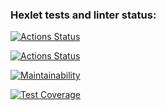 ### Hexlet tests and linter status:
[![Actions Status](https://github.com/MaxRybetsky/java-project-71/actions/workflows/hexlet-check.yml/badge.svg)](https://github.com/MaxRybetsky/java-project-71/actions)

[![Actions Status](https://github.com/MaxRybetsky/java-project-71/actions/workflows/main.yml/badge.svg)](https://github.com/MaxRybetsky/java-project-71/actions)

[![Maintainability](https://api.codeclimate.com/v1/badges/25edad23b65ddaaa9101/maintainability)](https://codeclimate.com/github/MaxRybetsky/java-project-71/maintainability)

[![Test Coverage](https://api.codeclimate.com/v1/badges/25edad23b65ddaaa9101/test_coverage)](https://codeclimate.com/github/MaxRybetsky/java-project-71/test_coverage)
